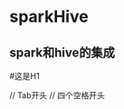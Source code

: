 # sparkHive
spark和hive的集成
------
#这是H1
<html> // Tab开头
        <title>Markdown</title>
</html> // 四个空格开头
